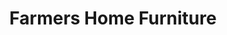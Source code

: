 ---
title: "Farmers Home Furniture"
url: /batesburg-leesville/farmers-home-furniture/
shop: Möbel
---